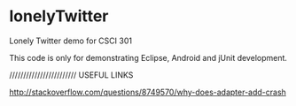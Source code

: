 lonelyTwitter
=============

Lonely Twitter demo for CSCI 301

This code is only for demonstrating Eclipse, Android and jUnit development.





////////////////////////
USEFUL LINKS

http://stackoverflow.com/questions/8749570/why-does-adapter-add-crash


